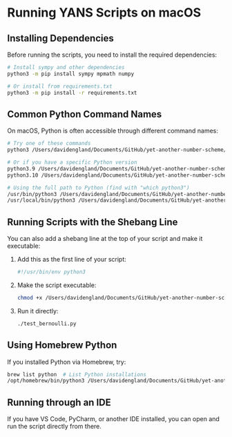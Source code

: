 # Running YANS Scripts on macOS

## Installing Dependencies

Before running the scripts, you need to install the required dependencies:

```bash
# Install sympy and other dependencies
python3 -m pip install sympy mpmath numpy

# Or install from requirements.txt
python3 -m pip install -r requirements.txt
```

## Common Python Command Names

On macOS, Python is often accessible through different command names:

```bash
# Try one of these commands
python3 /Users/davidengland/Documents/GitHub/yet-another-number-scheme/test_bernoulli.py

# Or if you have a specific Python version
python3.9 /Users/davidengland/Documents/GitHub/yet-another-number-scheme/test_bernoulli.py
python3.10 /Users/davidengland/Documents/GitHub/yet-another-number-scheme/test_bernoulli.py

# Using the full path to Python (find with "which python3")
/usr/bin/python3 /Users/davidengland/Documents/GitHub/yet-another-number-scheme/test_bernoulli.py
/usr/local/bin/python3 /Users/davidengland/Documents/GitHub/yet-another-number-scheme/test_bernoulli.py
```

## Running Scripts with the Shebang Line

You can also add a shebang line at the top of your script and make it executable:

1. Add this as the first line of your script:
   ```python
   #!/usr/bin/env python3
   ```

2. Make the script executable:
   ```bash
   chmod +x /Users/davidengland/Documents/GitHub/yet-another-number-scheme/test_bernoulli.py
   ```

3. Run it directly:
   ```bash
   ./test_bernoulli.py
   ```

## Using Homebrew Python

If you installed Python via Homebrew, try:

```bash
brew list python  # List Python installations
/opt/homebrew/bin/python3 /Users/davidengland/Documents/GitHub/yet-another-number-scheme/test_bernoulli.py
```

## Running through an IDE

If you have VS Code, PyCharm, or another IDE installed, you can open and run the script directly from there.
